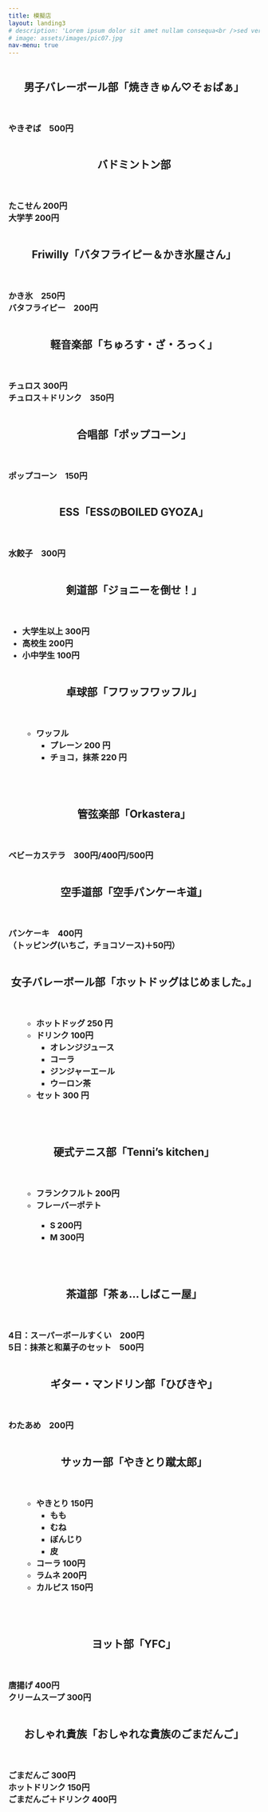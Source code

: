 ```yaml
---
title: 模擬店
layout: landing3
# description: 'Lorem ipsum dolor sit amet nullam consequa<br />sed veroeros. tempus adipiscing nulla.'
# image: assets/images/pic07.jpg
nav-menu: true
---
```


<!-- Main -->
<div id="main">

<!-- One -->
<!-- <section id="one">
	<div class="inner">
		<header class="major">
			<h1>記念館</h1>
		</header>
		<p>Nullam et orci eu lorem consequat tincidunt vivamus et sagittis magna sed nunc rhoncus condimentum sem. In efficitur ligula tate urna. Maecenas massa vel lacinia pellentesque lorem ipsum dolor. Nullam et orci eu lorem consequat tincidunt. Vivamus et sagittis libero. Nullam et orci eu lorem consequat tincidunt vivamus et sagittis magna sed nunc rhoncus condimentum sem. In efficitur ligula tate urna.</p>
	</div>
</section> -->

<section id="two" class="spotlights">
  <section>
		<a class="image">
			<img src="assets/images/folder/danbare.png" alt=""  data-position="center center" />
		</a>
		<div class="content">
			<div class="inner">
				<header class="major">
					<h2>男子バレーボール部「焼ききゅん♡そぉばぁ」</h2>
				</header>
        <h3>やきぞば　500円</h3>
				<!-- <ul class="actions">
					 <li><a href="generic.html" class="button">Learn more</a></li> 
				</ul> -->
			</div>
		</div>
	</section>
	<section>
		<a class="image">
			<img src="assets/images/folder/bado2.jpeg" alt=""  data-position="center center" />
		</a>
		<div class="content">
			<div class="inner">
				<header class="major">
					<h2>バドミントン部</h2>
				</header>
				<h3>たこせん 200円<br>
				大学芋 200円</h3>
				<!-- <ul class="actions">
					 <li><a href="generic.html" class="button">Learn more</a></li> 
				</ul> -->
			</div>
		</div>
	</section>
	 <section>
		<a class="image">
			<img src="assets/images/folder/fri_mogi.png" alt=""  data-position="center center" />
		</a>
		<div class="content">
			<div class="inner">
				<header class="major">
					<h2>Friwilly「バタフライピー＆かき氷屋さん」</h2>
				</header>
        <h3>かき氷　250円<br>
        バタフライピー　200円</h3>
				<!-- <ul class="actions">
					 <li><a href="generic.html" class="button">Learn more</a></li> 
				</ul> -->
			</div>
		</div>
	</section>
  <section>
		<a class="image">
			<img src="assets/images/folder/keion_mogi.jpg" alt=""  data-position="center center" />
		</a>
		<div class="content">
			<div class="inner">
				<header class="major">
					<h2>軽音楽部「ちゅろす・ざ・ろっく」</h2>
				</header>
				<h3>チュロス 300円
        <br>チュロス＋ドリンク　350円</h3>
				<!-- <ul class="actions">
					 <li><a href="generic.html" class="button">Learn more</a></li> 
				</ul> -->
			</div>
		</div>
	</section>
  <section>
		<a class="image">
			<img src="assets/images/folder/gashou1.jpg" alt=""  data-position="center center" />
		</a>
		<div class="content">
			<div class="inner">
				<header class="major">
					<h2>合唱部「ポップコーン」</h2>
				</header>
				<h3>ポップコーン　150円</h3>
				<!-- <ul class="actions">
					 <li><a href="generic.html" class="button">Learn more</a></li> 
				</ul> -->
			</div>
		</div>
	</section>
	<section>
		<a class="image">
			<img src="assets/images/folder/ESS.png" alt=""  data-position="center center" />
		</a>
		<div class="content">
			<div class="inner">
				<header class="major">
					<h2>ESS「ESSのBOILED GYOZA」</h2>
				</header>
				<h3>水餃子　300円</h3>
				<!-- <ul class="actions">
					 <li><a href="generic.html" class="button">Learn more</a></li> 
				</ul> -->
			</div>
		</div>
	</section>
	<section>
		<a class="image">
			<img src="assets/images/folder/kendo.png" alt=""  data-position="center center" />
		</a>
		<div class="content">
			<div class="inner">
				<header class="major">
					<h2>剣道部「ジョニーを倒せ！」</h2>
				</header>
				<h3>
				<ul>
						<li>大学生以上 300円</li>
						<li>高校生 200円</li>
						<li>小中学生 100円</li>
				</ul>
				</h3>
				<!-- <ul class="actions">
					 <li><a href="generic.html" class="button">Learn more</a></li> 
				</ul> -->
			</div>
		</div>
	</section>
	<section>
		<a class="image">
			<img src="assets/images/folder/takyu.png" alt=""  data-position="center center" />
		</a>
		<div class="content">
			<div class="inner">
				<header class="major">
					<h2>卓球部「フワッフワッフル」</h2>
				</header>
				<h3>
				  <ul>
						<ul>
							<li>ワッフル 
									<ul>
									<li>プレーン 200 円</li>
									<li>チョコ，抹茶 220 円</li>
									</ul>
							</li>
							</ul>
						</ul>
　　　　　</h3>
				<!-- <ul class="actions">
					 <li><a href="generic.html" class="button">Learn more</a></li> 
				</ul> -->
			</div>
		</div>
	</section>
	<section>
		<a class="image">
			<img src="assets/images/folder/kangen_mogi.jpg" alt=""  data-position="center center" />
		</a>
		<div class="content">
			<div class="inner">
				<header class="major">
					<h2>管弦楽部「Orkastera」</h2>
				</header>
				<h3>ベビーカステラ　300円/400円/500円
　　　　　</h3>
				<!-- <ul class="actions">
					 <li><a href="generic.html" class="button">Learn more</a></li> 
				</ul> -->
			</div>
		</div>
	</section>
	<section>
		<a class="image">
			<img src="assets/images/folder/karate1.jpg" alt=""  data-position="center center" />
		</a>
		<div class="content">
			<div class="inner">
				<header class="major">
					<h2>空手道部「空手パンケーキ道」</h2>
				</header>
				<h3>パンケーキ　400円 <br>（トッピング(いちご，チョコソース)＋50円）
　　　　　</h3>
				<!-- <ul class="actions">
					 <li><a href="generic.html" class="button">Learn more</a></li> 
				</ul> -->
			</div>
		</div>
	</section>
	<section>
		<a class="image">
			<img src="assets/images/folder/jobare.jpg" alt=""  data-position="center center" />
		</a>
		<div class="content">
			<div class="inner">
				<header class="major">
					<h2>女子バレーボール部「ホットドッグはじめました。」</h2>
				</header>
				<h3>
				  <ul>
						<ul>
							<li>ホットドッグ 250 円
								</li>
							<li>ドリンク 100円
									<ul>
									<li>オレンジジュース</li>
									<li>コーラ</li>
									<li>ジンジャーエール</li>
									<li>ウーロン茶</li>
									</ul>
							</li>
							<li>セット 300 円</li>
							</ul>
						</ul>
　　　　　</h3>
				<!-- <ul class="actions">
					 <li><a href="generic.html" class="button">Learn more</a></li> 
				</ul> -->
			</div>
		</div>
	</section>
	<section>
		<a class="image">
			<img src="assets/images/folder/tenis.png" alt=""  data-position="center center" />
		</a>
		<div class="content">
			<div class="inner">
				<header class="major">
					<h2>硬式テニス部「Tenni’s kitchen」</h2>
				</header>
				<h3>
				  <ul>
						<ul>
							<li>フランクフルト 200円
							</li>
							<li>フレーバーポテト</li>
							<ul>
									<li>S 200円</li>
									<li>M 300円</li>
									</ul>
							</ul>
						</ul>
　　　　　</h3>
				<!-- <ul class="actions">
					 <li><a href="generic.html" class="button">Learn more</a></li> 
				</ul> -->
			</div>
		</div>
	</section>
	<section>
		<a class="image">
			<img src="assets/images/folder/tya.png" alt=""  data-position="center center" />
		</a>
		<div class="content">
			<div class="inner">
				<header class="major">
					<h2>茶道部「茶ぁ…しばこー屋」</h2>
				</header>
				<h3>4日：スーパーボールすくい　200円 <br>
				5日：抹茶と和菓子のセット　500円
　　　　　</h3>
				<!-- <ul class="actions">
					 <li><a href="generic.html" class="button">Learn more</a></li> 
				</ul> -->
			</div>
		</div>
	</section>
	<section>
		<a class="image">
			<img src="assets/images/folder/guitarmogi.jpeg" alt=""  data-position="center center" />
		</a>
		<div class="content">
			<div class="inner">
				<header class="major">
					<h2>ギター・マンドリン部「ひびきや」</h2>
				</header>
				<h3>わたあめ　200円</h3>
				<!-- <ul class="actions">
					 <li><a href="generic.html" class="button">Learn more</a></li> 
				</ul> -->
			</div>
		</div>
	</section>
	<section>
		<a class="image">
			<img src="assets/images/folder/yakitori.png" alt=""  data-position="center center" />
		</a>
		<div class="content">
			<div class="inner">
				<header class="major">
					<h2>サッカー部「やきとり蹴太郎」</h2>
				</header>
				<h3>
				  <ul>
						<ul>
							<li>やきとり 150円
									<ul>
									<li>もも</li>
									<li>むね</li>
									<li>ぼんじり</li>
									<li>皮</li>
									</ul>
							</li>
							<li>コーラ 100円</li>
							<li>ラムネ 200円</li>
							<li>カルピス 150円</li>
							</ul>
						</ul>
　　　　　</h3>
				<!-- <ul class="actions">
					 <li><a href="generic.html" class="button">Learn more</a></li> 
				</ul> -->
			</div>
		</div>
	</section>
	<section>
		<a class="image">
			<img src="assets/images/folder/ヨット.jpeg" alt=""  data-position="center center" />
		</a>
		<div class="content">
			<div class="inner">
				<header class="major">
					<h2>ヨット部「YFC」</h2>
				</header>
				<h3>唐揚げ 400円<br>クリームスープ 300円
　　　　　</h3>
				<!-- <ul class="actions">
					 <li><a href="generic.html" class="button">Learn more</a></li> 
				</ul> -->
			</div>
		</div>
	</section>
	<section>
		<a class="image">
			<img src="assets/images/folder/oshare.jpg" alt=""  data-position="center center" />
		</a>
		<div class="content">
			<div class="inner">
				<header class="major">
					<h2>おしゃれ貴族「おしゃれな貴族のごまだんご」</h2>
				</header>
				<h3>ごまだんご 300円<br>ホットドリンク 150円 <br> ごまだんご＋ドリンク 400円
　　　　　</h3>
				<!-- <ul class="actions">
					 <li><a href="generic.html" class="button">Learn more</a></li> 
				</ul> -->
			</div>
		</div>
	</section>

</section>

</div>